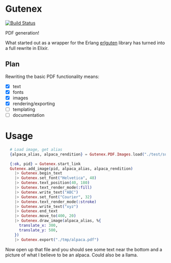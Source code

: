 # Gutenex

[![Build Status](https://travis-ci.org/SenecaSystems/gutenex.svg?branch=master)](https://travis-ci.org/SenecaSystems/gutenex)

PDF generation!


What started out as a wrapper for the Erlang [erlguten](https://github.com/ztmr/erlguten) library has turned into a full rewrite in Elixir.

## Plan

Rewriting the basic PDF functionality means:

- [x] text
- [x] fonts
- [x] images
- [x] rendering/exporting
- [ ] templating
- [ ] documentation

# Usage

```elixir
  # Load image, get alias
  {alpaca_alias, alpaca_rendition} = Gutenex.PDF.Images.load("./test/support/images/alpaca.png")
  
  {:ok, pid} = Gutenex.start_link
  Gutenex.add_image(pid, alpaca_alias, alpaca_rendition)
    |> Gutenex.begin_text
    |> Gutenex.set_font("Helvetica", 48)
    |> Gutenex.text_position(40, 180)
    |> Gutenex.text_render_mode(:fill)
    |> Gutenex.write_text("ABC")
    |> Gutenex.set_font("Courier", 32)
    |> Gutenex.text_render_mode(:stroke)
    |> Gutenex.write_text("xyz")
    |> Gutenex.end_text
    |> Gutenex.move_to(400, 20)
    |> Gutenex.draw_image(alpaca_alias, %{
      translate_x: 300,
      translate_y: 500,
    })
    |> Gutenex.export("./tmp/alpaca.pdf")
```

Now open up that file and you should see some text near the bottom and a picture
of what I believe to be an alpaca. Could also be a llama.
